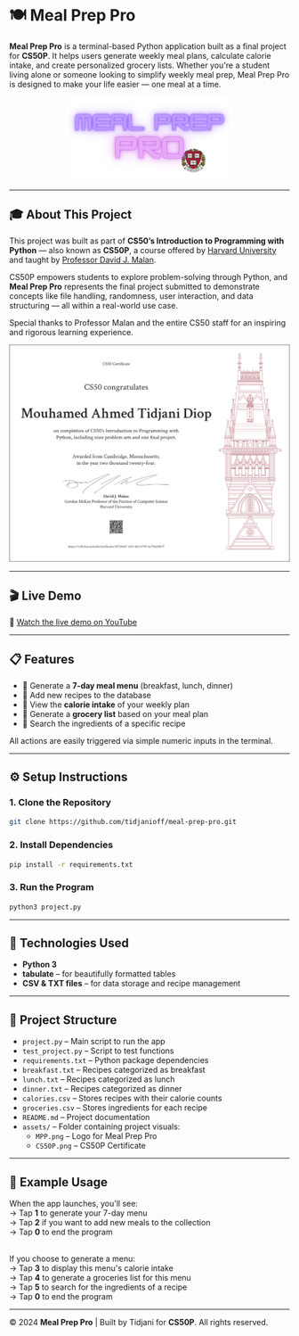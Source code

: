 # 🍽️ Meal Prep Pro

**Meal Prep Pro** is a terminal-based Python application built as a final project for **CS50P**. It helps users generate weekly meal plans, calculate calorie intake, and create personalized grocery lists. Whether you're a student living alone or someone looking to simplify weekly meal prep, Meal Prep Pro is designed to make your life easier — one meal at a time.

<p align="center">
  <img src="assets/MPP.png" alt="Meal Prep Pro Logo"/>
</p>

---

## 🎓 About This Project

This project was built as part of **CS50’s Introduction to Programming with Python** — also known as **CS50P**, a course offered by [Harvard University](https://cs50.harvard.edu/python) and taught by [Professor David J. Malan](https://github.com/dmalan).

CS50P empowers students to explore problem-solving through Python, and **Meal Prep Pro** represents the final project submitted to demonstrate concepts like file handling, randomness, user interaction, and data structuring — all within a real-world use case.

Special thanks to Professor Malan and the entire CS50 staff for an inspiring and rigorous learning experience.

<p align="center">
  <img src="assets/CS50P.png" alt="CS50P Certificate"/>
</p>


---

## 🎬 Live Demo

🎥 [Watch the live demo on YouTube](https://youtu.be/FESq6M0bwow)


---

## 📋 Features

- 🍳 Generate a **7-day meal menu** (breakfast, lunch, dinner)
- 🔁 Add new recipes to the database
- 🔢 View the **calorie intake** of your weekly plan
- 🛒 Generate a **grocery list** based on your meal plan
- 🥗 Search the ingredients of a specific recipe

All actions are easily triggered via simple numeric inputs in the terminal.

---

## ⚙️ Setup Instructions

### 1. Clone the Repository

```bash
git clone https://github.com/tidjanioff/meal-prep-pro.git
```

### 2. Install Dependencies

```bash
pip install -r requirements.txt
```

### 3. Run the Program

```bash
python3 project.py
```

---

## 🧩 Technologies Used

- **Python 3**
- **tabulate** – for beautifully formatted tables
- **CSV & TXT files** – for data storage and recipe management


---

## 📁 Project Structure

- `project.py` – Main script to run the app  
- `test_project.py` – Script to test functions  
- `requirements.txt` – Python package dependencies  
- `breakfast.txt` – Recipes categorized as breakfast  
- `lunch.txt` – Recipes categorized as lunch  
- `dinner.txt` – Recipes categorized as dinner  
- `calories.csv` – Stores recipes with their calorie counts  
- `groceries.csv` – Stores ingredients for each recipe  
- `README.md` – Project documentation  
- `assets/` – Folder containing project visuals:
  - `MPP.png` – Logo for Meal Prep Pro  
  - `CS50P.png` – CS50P Certificate

---

## 📝 Example Usage

When the app launches, you'll see:  
→ Tap **1** to generate your 7-day menu <br>
→ Tap **2** if you want to add new meals to the collection <br>
→ Tap **0** to end the program <br><br>

If you choose to generate a menu:  
→ Tap **3** to display this menu's calorie intake <br>
→ Tap **4** to generate a groceries list for this menu <br>
→ Tap **5** to search for the ingredients of a recipe <br>
→ Tap **0** to end the program

---

© 2024 **Meal Prep Pro** | Built by Tidjani for **CS50P**. All rights reserved.

